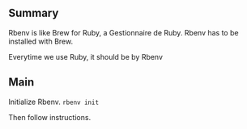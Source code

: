 ## Summary
Rbenv is like Brew for Ruby, a Gestionnaire de Ruby. Rbenv has to be installed with Brew. 

Everytime we use Ruby, it should be by Rbenv

## Main

Initialize Rbenv.
`rbenv init`

Then follow instructions.

